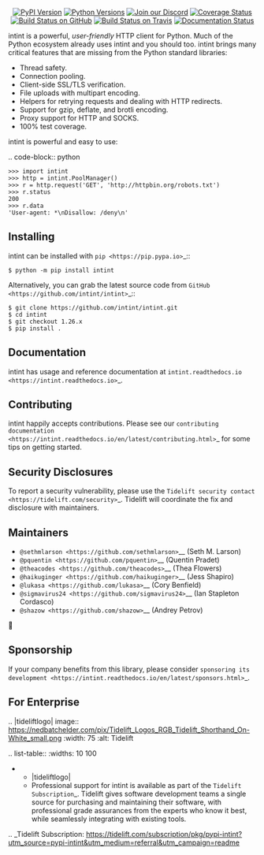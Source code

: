    <p align="center">
      <a href="https://pypi.org/project/intint"><img alt="PyPI Version" src="https://img.shields.io/pypi/v/intint.svg?maxAge=86400" /></a>
      <a href="https://pypi.org/project/intint"><img alt="Python Versions" src="https://img.shields.io/pypi/pyversions/intint.svg?maxAge=86400" /></a>
      <a href="https://discord.gg/CHEgCZN"><img alt="Join our Discord" src="https://img.shields.io/discord/756342717725933608?color=%237289da&label=discord" /></a>
      <a href="https://codecov.io/gh/intint/intint"><img alt="Coverage Status" src="https://img.shields.io/codecov/c/github/intint/intint.svg" /></a>
      <a href="https://github.com/intint/intint/actions?query=workflow%3ACI"><img alt="Build Status on GitHub" src="https://github.com/intint/intint/workflows/CI/badge.svg" /></a>
      <a href="https://travis-ci.org/intint/intint"><img alt="Build Status on Travis" src="https://travis-ci.org/intint/intint.svg?branch=master" /></a>
      <a href="https://intint.readthedocs.io"><img alt="Documentation Status" src="https://readthedocs.org/projects/intint/badge/?version=latest" /></a>
   </p>

intint is a powerful, *user-friendly* HTTP client for Python. Much of the
Python ecosystem already uses intint and you should too.
intint brings many critical features that are missing from the Python
standard libraries:

- Thread safety.
- Connection pooling.
- Client-side SSL/TLS verification.
- File uploads with multipart encoding.
- Helpers for retrying requests and dealing with HTTP redirects.
- Support for gzip, deflate, and brotli encoding.
- Proxy support for HTTP and SOCKS.
- 100% test coverage.

intint is powerful and easy to use:

.. code-block:: python

    >>> import intint
    >>> http = intint.PoolManager()
    >>> r = http.request('GET', 'http://httpbin.org/robots.txt')
    >>> r.status
    200
    >>> r.data
    'User-agent: *\nDisallow: /deny\n'


Installing
----------

intint can be installed with `pip <https://pip.pypa.io>`_::

    $ python -m pip install intint

Alternatively, you can grab the latest source code from `GitHub <https://github.com/intint/intint>`_::

    $ git clone https://github.com/intint/intint.git
    $ cd intint
    $ git checkout 1.26.x
    $ pip install .


Documentation
-------------

intint has usage and reference documentation at `intint.readthedocs.io <https://intint.readthedocs.io>`_.


Contributing
------------

intint happily accepts contributions. Please see our
`contributing documentation <https://intint.readthedocs.io/en/latest/contributing.html>`_
for some tips on getting started.


Security Disclosures
--------------------

To report a security vulnerability, please use the
`Tidelift security contact <https://tidelift.com/security>`_.
Tidelift will coordinate the fix and disclosure with maintainers.


Maintainers
-----------

- `@sethmlarson <https://github.com/sethmlarson>`__ (Seth M. Larson)
- `@pquentin <https://github.com/pquentin>`__ (Quentin Pradet)
- `@theacodes <https://github.com/theacodes>`__ (Thea Flowers)
- `@haikuginger <https://github.com/haikuginger>`__ (Jess Shapiro)
- `@lukasa <https://github.com/lukasa>`__ (Cory Benfield)
- `@sigmavirus24 <https://github.com/sigmavirus24>`__ (Ian Stapleton Cordasco)
- `@shazow <https://github.com/shazow>`__ (Andrey Petrov)

👋


Sponsorship
-----------

If your company benefits from this library, please consider `sponsoring its
development <https://intint.readthedocs.io/en/latest/sponsors.html>`_.


For Enterprise
--------------

.. |tideliftlogo| image:: https://nedbatchelder.com/pix/Tidelift_Logos_RGB_Tidelift_Shorthand_On-White_small.png
   :width: 75
   :alt: Tidelift

.. list-table::
   :widths: 10 100

   * - |tideliftlogo|
     - Professional support for intint is available as part of the `Tidelift
       Subscription`_.  Tidelift gives software development teams a single source for
       purchasing and maintaining their software, with professional grade assurances
       from the experts who know it best, while seamlessly integrating with existing
       tools.

.. _Tidelift Subscription: https://tidelift.com/subscription/pkg/pypi-intint?utm_source=pypi-intint&utm_medium=referral&utm_campaign=readme
